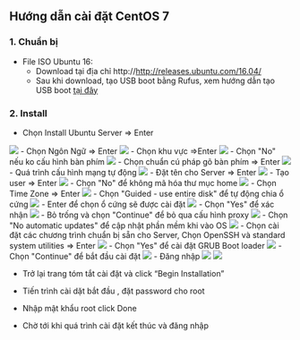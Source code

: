 
## Hướng dẫn cài đặt CentOS 7

### 1. Chuẩn bị 
- File ISO Ubuntu 16:
	- Download tại địa chỉ http://http://releases.ubuntu.com/16.04/
	- Sau khi download, tạo USB boot bằng Rufus, xem hướng dẫn tạo USB boot [tại đây](https://quantrimang.com/cach-tao-usb-boot-usb-cai-windows-bang-rufus-118460)

### 2. Install

- Chọn Install Ubuntu Server => Enter
<img src="https://i.imgur.com/w98z7WO.png">
- Chọn Ngôn Ngữ => Enter
<img src="https://i.imgur.com/IfOsSXo.png">
- Chọn khu vực =>Enter
<img src="https://i.imgur.com/AsPCEDm.png">
- Chọn "No" nếu ko cấu hình bàn phím
<img src="https://i.imgur.com/1HPUvun.png">
- Chọn chuẩn cú pháp gõ bàn phím => Enter
<img src="https://i.imgur.com/4LyhXeu.png">
- Quá trình cấu hình mạng tự động
<img src="https://i.imgur.com/F34f8Wd.png">
- Đặt tên cho Server => Enter
<img src="https://i.imgur.com/AFv1JMs.png">
- Tạo user => Enter
<img src="https://i.imgur.com/S18Zmao.png">
- Chọn "No" để không mã hóa thư mục home
<img src="https://i.imgur.com/H3lmGng.png">
- Chọn Time Zone => Enter
<img src="https://i.imgur.com/qVNPLPm.png">
- Chọn "Guided - use entire disk" để tự động chia ổ cứng
<img src="https://i.imgur.com/vYlNh8q.png">
- Enter để chọn ổ cứng sẽ được cài đặt
<img src="https://i.imgur.com/tthXnLt.png">
- Chọn "Yes" để xác nhận
<img src="https://i.imgur.com/pE4uCeQ.png">
- Bỏ trống và chọn "Continue" để bỏ qua cấu hình proxy
<img src="https://i.imgur.com/OtplhhZ.png">
- Chọn "No automatic updates" để cập nhật phần mềm khi vào OS
<img src="https://i.imgur.com/ezYqaDz.png">
- Chọn cài đặt các chương trình chuẩn bị sẵn cho Server, Chọn OpenSSH và standard system utilities => Enter
<img src="https://i.imgur.com/FGiJHeo.png">
- Chọn "Yes" để cài đặt GRUB Boot loader
<img src="https://i.imgur.com/s1SmpNP.png">
- Chọn "Continue" để bắt đầu cài đặt
<img src="https://i.imgur.com/52THiLJ.png">
- Đăng nhập 
<img src="https://i.imgur.com/OIs2gZV.png">
<img src="https://i.imgur.com/6iHeRfP.png">





















- Trở lại trang tóm tắt cài đặt và click “Begin Installation”

- Tiến trình cài dặt bắt đầu , đặt password cho root

- Nhập mật khẩu root click Done

- Chờ tới khi quá trình cài đặt kết thúc và đăng nhập


<!--stackedit_data:
eyJoaXN0b3J5IjpbLTE5NzMwMzUzMDEsNzMwOTk4MTE2XX0=
-->